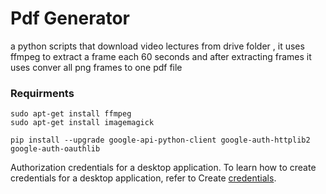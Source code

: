 # Pdf Generator
a python scripts that  download video lectures from drive folder , it uses ffmpeg to extract a frame each 60 seconds and after extracting frames it uses conver all png frames to one pdf file

### Requirments

```
sudo apt-get install ffmpeg
sudo apt-get install imagemagick
```

```
pip install --upgrade google-api-python-client google-auth-httplib2 google-auth-oauthlib
```

Authorization credentials for a desktop application. To learn how to create credentials for a desktop application, refer to Create [credentials](https://developers.google.com/workspace/guides/create-credentials).
